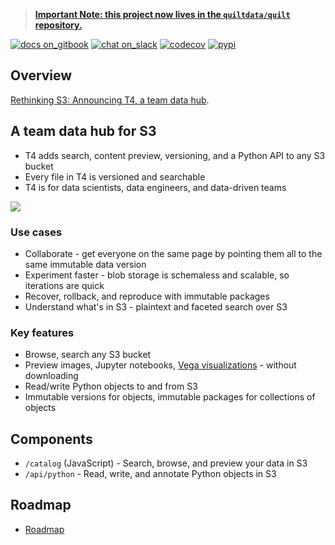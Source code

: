> **[Important Note: this project now lives in the `quiltdata/quilt` repository.](https://github.com/quiltdata/quilt)**


<!--
	Are you editing this file?
	* /README.md and docs/README.md should be identical copies (symlinks don't work)
	* Use only *absolute links* in these files. Relative links will break.
!-->
[![docs on_gitbook](https://img.shields.io/badge/docs-on_gitbook-blue.svg?style=flat-square)](https://quiltdocs.gitbook.io/t4/)
[![chat on_slack](https://img.shields.io/badge/chat-on_slack-blue.svg?style=flat-square)](https://slack.quiltdata.com/)
[![codecov](https://codecov.io/gh/quiltdata/t4/branch/master/graph/badge.svg)](https://codecov.io/gh/quiltdata/t4)
[![pypi](https://img.shields.io/pypi/v/t4.svg?style=flat-square)](https://pypi.org/project/t4/)

## Overview
[Rethinking S3: Announcing T4, a team data hub](https://blog.quiltdata.com/rethinking-s3-announcing-t4-a-team-data-hub-8e63ce7ec988).

## A team data hub for S3

* T4 adds search, content preview, versioning, and a Python API to any S3 bucket
* Every file in T4 is versioned and searchable
* T4 is for data scientists, data engineers, and data-driven teams

![](https://github.com/quiltdata/t4/blob/master/docs/imgs/t4.gif?raw=true)

### Use cases
* Collaborate - get everyone on the same page by pointing them all to the same immutable data version
* Experiment faster - blob storage is schemaless and scalable, so iterations are quick
* Recover, rollback, and reproduce with immutable packages
* Understand what's in S3 - plaintext and faceted search over S3

### Key features
* Browse, search any S3 bucket
* Preview images, Jupyter notebooks, [Vega visualizations](https://vega.github.io/) - without downloading
* Read/write Python objects to and from S3
* Immutable versions for objects, immutable packages for collections of objects

## Components

* `/catalog` (JavaScript) - Search, browse, and preview your data in S3
* `/api/python` - Read, write, and annotate Python objects in S3

## Roadmap

* [Roadmap](https://github.com/quiltdata/t4/blob/master/Roadmap.md)
